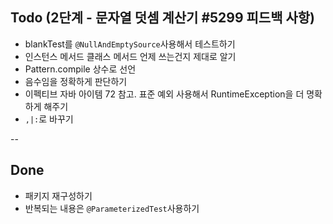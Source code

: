 ## Todo (2단계 - 문자열 덧셈 계산기 #5299 피드백 사항)

- blankTest를 `@NullAndEmptySource`사용해서 테스트하기
- 인스턴스 메서드 클래스 메서드 언제 쓰는건지 제대로 알기
- Pattern.compile 상수로 선언
- 음수임을 정확하게 판단하기
- 이펙티브 자바 아이템 72 참고. 표준 예외 사용해서 RuntimeException을 더 명확하게 해주기
- `,|:`로 바꾸기


--

## Done
- 패키지 재구성하기
- 반복되는 내용은 `@ParameterizedTest`사용하기